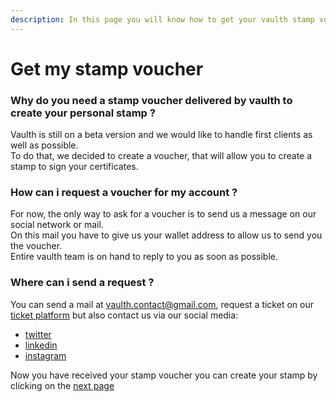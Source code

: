 ```yaml
---
description: In this page you will know how to get your vaulth stamp voucher to be able to create your stamp.
---
```


# Get my stamp voucher
### Why do you need a stamp voucher delivered by vaulth to create your personal stamp ?
Vaulth is still on a beta version and we would like to handle first clients as well as possible.</br>
To do that, we decided to create a voucher, that will allow you to create a stamp to sign your certificates.

### How can i request a voucher for my account ?
For now, the only way to ask for a voucher is to send us a message on our social network or mail.</br>
On this mail you have to give us your wallet address to allow us to send you the voucher.</br>
Entire vaulth team is on hand to reply to you as soon as possible.

### Where can i send a request ?
You can send a mail at vaulth.contact@gmail.com, request a ticket on our [ticket platform](http://35.180.188.15:8080/) but also contact us via our social media:
* [twitter](https://twitter.com/Vaulthfr)
* [linkedin](https://www.linkedin.com/company/vaulthfr/)
* [instagram](https://www.instagram.com/vaulth_fr/)

Now you have received your stamp voucher you can create your stamp by clicking on the [next page](register-your-personal-stamp.md)